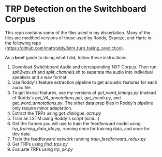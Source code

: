 # TRP Detection on the Switchboard Corpus

This repo contains some of the files used in my dissertation. Many of the files are modified versions of those used by Roddy, Skantze, and Harte in the following repo (https://github.com/mattroddy/lstm_turn_taking_prediction).

As a **brief** guide to doing what I did, follow these instructions.

1. Download Switchboard Audio and corresponding NXT Corpus. Then run _sph2wav.sh_ and _split_channels.sh_ to separate the audio into individual speakers and a wav format.
2. Use Roddy's feature extraction pipeline to get acoustic features for each audio file.
3. To get lexical features, use my versions of _get_word_timings.py_ (instead of Roddy's _get_VA_annotations.py_), _get_vocab.py_, and _get_word_annotations.py_. The other data prep files in Roddy's pipeline only require minor adaptation.
4. Extract the TRPs using _get_dialogue_acts.py_
5. Train an LSTM using Roddy's script (icmi...)
6. Get the frames you will use to train the feedforward model using _trp_training_data_idx.py_, running once for training data, and once for dev data.
7. Train the feedforward network running _train_feedforward_redux.py_
8. Get TRPs using _find_trps.py_
9. Evaluate TRPs using _trp_pk.py_
